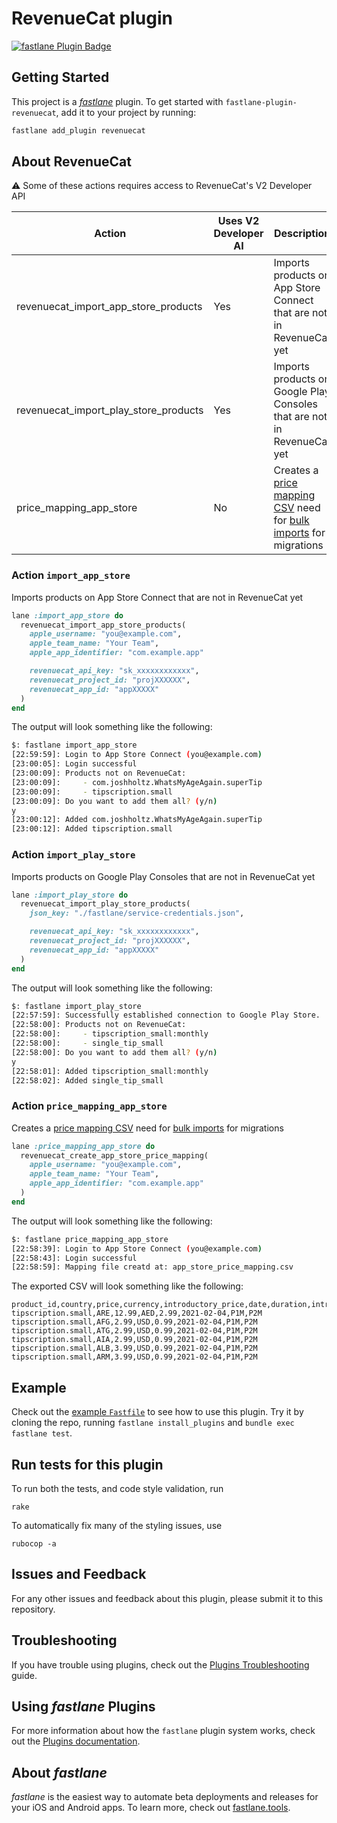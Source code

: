 # RevenueCat plugin

[![fastlane Plugin Badge](https://rawcdn.githack.com/fastlane/fastlane/master/fastlane/assets/plugin-badge.svg)](https://rubygems.org/gems/fastlane-plugin-revenuecat)

## Getting Started

This project is a [_fastlane_](https://github.com/fastlane/fastlane) plugin. To get started with `fastlane-plugin-revenuecat`, add it to your project by running:

```bash
fastlane add_plugin revenuecat
```

## About RevenueCat

⚠️ Some of these actions requires access to RevenueCat's V2 Developer API

| Action | Uses V2 Developer AI | Description |
| --- | --- | --- |
| revenuecat_import_app_store_products | Yes | Imports products on App Store Connect that are not in RevenueCat yet |
| revenuecat_import_play_store_products | Yes | Imports products on Google Play Consoles that are not in RevenueCat yet |
| price_mapping_app_store | No | Creates a [price mapping CSV](https://github.com/RevenueCat-Samples/import-csv-samples/blob/main/iOS/ios_product_price_map_sample.csv) need for [bulk imports](https://www.revenuecat.com/docs/receipt-imports#bulk-imports) for migrations |

### Action `import_app_store`

Imports products on App Store Connect that are not in RevenueCat yet

```ruby
lane :import_app_store do
  revenuecat_import_app_store_products(
    apple_username: "you@example.com",
    apple_team_name: "Your Team",
    apple_app_identifier: "com.example.app"

    revenuecat_api_key: "sk_xxxxxxxxxxxx",
    revenuecat_project_id: "projXXXXXX",
    revenuecat_app_id: "appXXXXX"
  )
end
```

The output will look something like the following:

```sh
$: fastlane import_app_store
[22:59:59]: Login to App Store Connect (you@example.com)
[23:00:05]: Login successful
[23:00:09]: Products not on RevenueCat:
[23:00:09]:     - com.joshholtz.WhatsMyAgeAgain.superTip
[23:00:09]:     - tipscription.small
[23:00:09]: Do you want to add them all? (y/n)
y
[23:00:12]: Added com.joshholtz.WhatsMyAgeAgain.superTip
[23:00:12]: Added tipscription.small
```

### Action `import_play_store`

Imports products on Google Play Consoles that are not in RevenueCat yet 

```ruby
lane :import_play_store do
  revenuecat_import_play_store_products(
    json_key: "./fastlane/service-credentials.json",

    revenuecat_api_key: "sk_xxxxxxxxxxxx",
    revenuecat_project_id: "projXXXXXX",
    revenuecat_app_id: "appXXXXX"
  )
end
```

The output will look something like the following:

```sh
$: fastlane import_play_store
[22:57:59]: Successfully established connection to Google Play Store.
[22:58:00]: Products not on RevenueCat:
[22:58:00]:     - tipscription_small:monthly
[22:58:00]:     - single_tip_small
[22:58:00]: Do you want to add them all? (y/n)
y
[22:58:01]: Added tipscription_small:monthly
[22:58:02]: Added single_tip_small
```

### Action `price_mapping_app_store`

Creates a [price mapping CSV](https://github.com/RevenueCat-Samples/import-csv-samples/blob/main/iOS/ios_product_price_map_sample.csv) need for [bulk imports](https://www.revenuecat.com/docs/receipt-imports#bulk-imports) for migrations

```ruby
lane :price_mapping_app_store do
  revenuecat_create_app_store_price_mapping(
    apple_username: "you@example.com",
    apple_team_name: "Your Team",
    apple_app_identifier: "com.example.app"
  )
end
```

The output will look something like the following:

```sh
$: fastlane price_mapping_app_store
[22:58:39]: Login to App Store Connect (you@example.com)
[22:58:43]: Login successful
[22:58:59]: Mapping file creatd at: app_store_price_mapping.csv
```

The exported CSV will look something like the following:

```csv
product_id,country,price,currency,introductory_price,date,duration,introductory_price_duration
tipscription.small,ARE,12.99,AED,2.99,2021-02-04,P1M,P2M
tipscription.small,AFG,2.99,USD,0.99,2021-02-04,P1M,P2M
tipscription.small,ATG,2.99,USD,0.99,2021-02-04,P1M,P2M
tipscription.small,AIA,2.99,USD,0.99,2021-02-04,P1M,P2M
tipscription.small,ALB,3.99,USD,0.99,2021-02-04,P1M,P2M
tipscription.small,ARM,3.99,USD,0.99,2021-02-04,P1M,P2M
```

## Example

Check out the [example `Fastfile`](fastlane/Fastfile) to see how to use this plugin. Try it by cloning the repo, running `fastlane install_plugins` and `bundle exec fastlane test`.


## Run tests for this plugin

To run both the tests, and code style validation, run

```
rake
```

To automatically fix many of the styling issues, use
```
rubocop -a
```

## Issues and Feedback

For any other issues and feedback about this plugin, please submit it to this repository.

## Troubleshooting

If you have trouble using plugins, check out the [Plugins Troubleshooting](https://docs.fastlane.tools/plugins/plugins-troubleshooting/) guide.

## Using _fastlane_ Plugins

For more information about how the `fastlane` plugin system works, check out the [Plugins documentation](https://docs.fastlane.tools/plugins/create-plugin/).

## About _fastlane_

_fastlane_ is the easiest way to automate beta deployments and releases for your iOS and Android apps. To learn more, check out [fastlane.tools](https://fastlane.tools).
